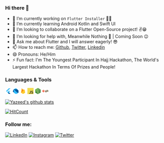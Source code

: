 ### Hi there 👋

- 🔭 I’m currently working on `Flutter Installer` 🚀💙
- 🌱 I’m currently learning Android Kotlin and Swift UI
- 👯 I’m looking to collaborate on a Flutter Open-Source project! ✌😁
- 🤔 I’m looking for help with, Meanwhile Nothing 🚀 | Coming Soon 😉
- 💬 Ask me about Flutter and I will answer eagerly! 😎
- 📫 How to reach me: [Github](https://github.com/YazeedAlKhalaf), [Twitter](https://twitter.com/YazeedAlKhalaf), [Linkedin](https://www.linkedin.com/in/YazeedAlKhalaf/)
- 😄 Pronouns: He/Him
- ⚡ Fun fact: I'm The Youngest Participant In Hajj Hackathon, The World's Largest Hackathon In Terms Of Prizes and People!

### Languages & Tools

<code><img height="20" src="https://raw.githubusercontent.com/github/explore/80688e429a7d4ef2fca1e82350fe8e3517d3494d/topics/flutter/flutter.png"></code>
<code><img height="20" src="https://raw.githubusercontent.com/github/explore/80688e429a7d4ef2fca1e82350fe8e3517d3494d/topics/dart/dart.png"></code>
<code><img height="20" src="https://raw.githubusercontent.com/github/explore/80688e429a7d4ef2fca1e82350fe8e3517d3494d/topics/firebase/firebase.png"></code>
<code><img height="20" src="https://raw.githubusercontent.com/github/explore/80688e429a7d4ef2fca1e82350fe8e3517d3494d/topics/javascript/javascript.png"></code>
<code><img height="20" src="https://raw.githubusercontent.com/github/explore/80688e429a7d4ef2fca1e82350fe8e3517d3494d/topics/nodejs/nodejs.png"></code>
<code><img height="20" src="https://raw.githubusercontent.com/github/explore/80688e429a7d4ef2fca1e82350fe8e3517d3494d/topics/git/git.png"></code>


[![Yazeed's github stats](https://github-readme-stats.vercel.app/api?username=yazeedalkhalaf&show_icons=true&title_color=fff&icon_color=79ff97&text_color=9f9f9f&bg_color=151515)]()

[![HitCount](http://hits.dwyl.com/YazeedAlKhalaf/YazeedAlKhalaf.svg)](http://hits.dwyl.com/YazeedAlKhalaf/YazeedAlKhalaf)

### Follow me:

<a href="https://www.linkedin.com/in/YazeedAlKhalaf/" target="_blank"><img src="https://img.shields.io/badge/LinkedIn-%230077B5.svg?&style=flat-square&logo=linkedin&logoColor=white" alt="LinkedIn"></a>
<a href="https://www.instagram.com/YazeedAlKhalaf" target="_blank"><img src="https://img.shields.io/badge/Instagram-%23E4405F.svg?&style=flat-square&logo=instagram&logoColor=white" alt="Instagram"></a>
<a href="https://www.twitter.com/YazeedAlKhalaf" target="_blank"><img src="https://img.shields.io/badge/Twitter-%231877F2.svg?&style=flat-square&logo=twitter&logoColor=white" alt="Twitter"></a>
